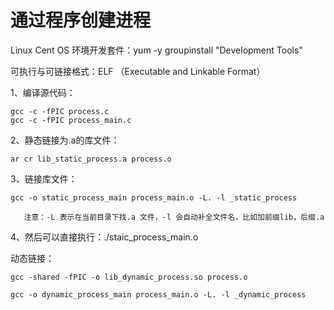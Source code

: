 
# 通过程序创建进程

Linux Cent OS 环境开发套件：yum -y groupinstall "Development Tools"

可执行与可链接格式：ELF （Executable and Linkable Format）


1、编译源代码：

    gcc -c -fPIC process.c
    gcc -c -fPIC process_main.c

2、静态链接为.a的库文件：

    ar cr lib_static_process.a process.o

3、链接库文件：
    
    gcc -o static_process_main process_main.o -L. -l _static_process
        
       注意：-L 表示在当前目录下找.a 文件，-l 会自动补全文件名，比如加前缀lib，后缀.a
                                          
4、然后可以直接执行：./staic_process_main.o



动态链接：

    gcc -shared -fPIC -o lib_dynamic_process.so process.o

    gcc -o dynamic_process_main process_main.o -L. -l _dynamic_process



          
